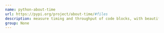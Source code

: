 ```yaml
---
name: python-about-time
url: https://pypi.org/project/about-time/#files
description: measure timing and throughput of code blocks, with beautiful human friendly representations.. URL : https://pypi.org/project/about-time/#files Groups : None
group: None
---
```

